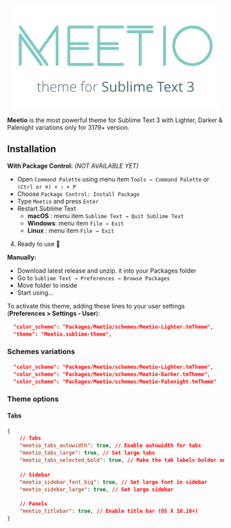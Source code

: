 <p align="center"><img src="public/meetio.png" width="480"/></p>

**Meetio** is the most powerful theme for Sublime Text 3 with Lighter, Darker & Palenight variations only for 3179+ version.

## Installation

**With Package Control:** _(NOT AVAILABLE YET)_
 - Open `Command Palette` using menu item `Tools → Command Palette` or `(Ctrl or ⌘) + ⇧ + P`
 - Choose `Package Control: Install Package`
 - Type `Meetio` and press `Enter`
 - Restart Sublime Text
    - **macOS** : menu item `Sublime Text → Quit Sublime Text`
    - **Windows**: menu item `File → Exit`
    - **Linux** : menu item `File → Exit`

4. Ready to use 🎉

**Manually:**
 - Download latest release and unzip. it into your Packages folder
 - Go to `Sublime Text → Preferences → Browse Packages`
 - Move folder to inside
 - Start using...


To activate this theme, adding these lines to your user settings (**Preferences > Settings - User**):


```json
  "color_scheme": "Packages/Meetio/schemes/Meetio-Lighter.tmTheme",
  "theme": "Meetio.sublime-theme",
```

### Schemes variations

```json
  "color_scheme": "Packages/Meetio/schemes/Meetio-Lighter.tmTheme",
  "color_scheme": "Packages/Meetio/schemes/Meetio-Darker.tmTheme", 
  "color_scheme": "Packages/Meetio/schemes/Meetio-Palenight.tmTheme"
```

### Theme options

#### Tabs

```json
{
    // Tabs
    "meetio_tabs_autowidth": true, // Enable autowidth for tabs
    "meetio_tabs_large": true, // Set large tabs
    "meetio_tabs_selected_bold": true, // Make the tab labels bolder only in selected
    
    // Sidebar
    "meetio_sidebar_font_big": true, // Set large font in sidebar
    "meetio_sidebar_large": true, // Set large sidebar
    
    // Panels
    "meetio_titlebar": true, // Enable title bar (OS X 10.10+)
}
```

